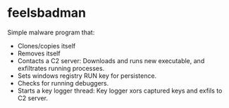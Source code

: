 # feelsbadman
Simple malware program that:
  - Clones/copies itself
  - Removes itself
  - Contacts a C2 server: Downloads and runs new executable, and exfiltrates running processes.
  - Sets windows registry RUN key for persistence.
  - Checks for running debuggers. 
  - Starts a key logger thread: Key logger xors captured keys and exfils to C2 server.
  
